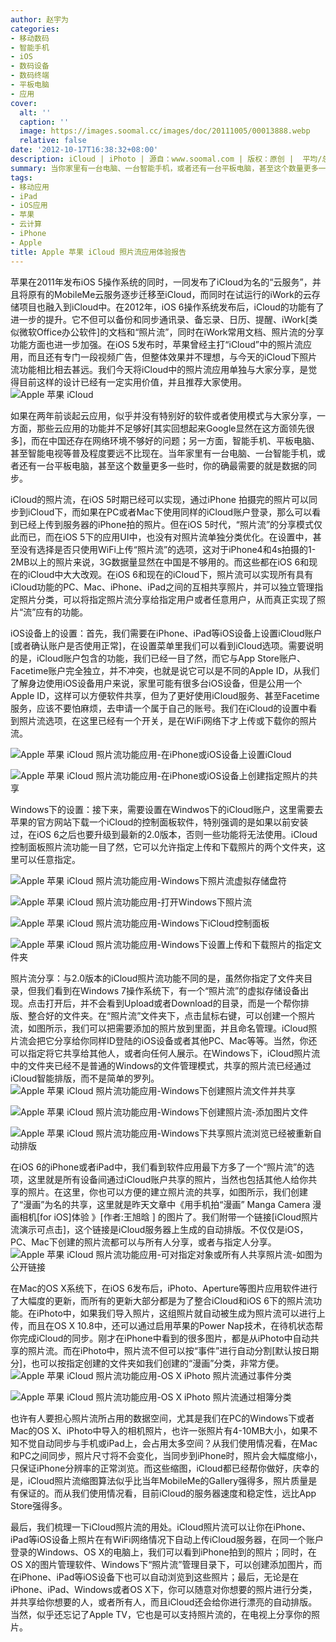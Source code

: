 ```yaml
---
author: 赵宇为
categories:
- 移动数码
- 智能手机
- iOS
- 数码设备
- 数码终端
- 平板电脑
- 应用
cover:
  alt: ''
  caption: ''
  image: https://images.soomal.cc/images/doc/20111005/00013888.webp
  relative: false
date: '2012-10-17T16:38:32+08:00'
description: iCloud | iPhoto | 源自：www.soomal.com | 版权：原创 |  平均/总评分：07.00/21
summary: 当你家里有一台电脑、一台智能手机，或者还有一台平板电脑，甚至这个数量更多一些时，你的确最需要的就是数据的同步。而iOS 6和现在的iCloud下，照片流可以实现所有具有iCloud功能的PC、Mac、iPhone、iPad之间的互相共享照片，并可以独立管理指定照片分类，可以将指定照片流分享给指定用户或者任意用户……
tags:
- 移动应用
- iPad
- iOS应用
- 苹果
- 云计算
- iPhone
- Apple
title: Apple 苹果 iCloud 照片流应用体验报告
---
```


苹果在2011年发布iOS 5操作系统的同时，一同发布了iCloud为名的“云服务”，并且将原有的MobileMe云服务逐步迁移至iCloud，而同时在试运行的iWork的云存储项目也融入到iCloud中。在2012年，iOS 6操作系统发布后，iCloud的功能有了进一步的提升。它不但可以备份和同步通讯录、备忘录、日历、提醒、iWork[类似微软Office办公软件]的文档和“照片流”，同时在iWork常用文档、照片流的分享功能方面也进一步加强。在iOS 5发布时，苹果曾经主打“iCloud”中的照片流应用，而且还有专门一段视频广告，但整体效果并不理想，与今天的iCloud下照片流功能相比相去甚远。我们今天将iCloud中的照片流应用单独与大家分享，是觉得目前这样的设计已经有一定实用价值，并且推荐大家使用。
![Apple 苹果 iCloud](https://images.soomal.cc/images/doc/20111005/00013888.webp)




如果在两年前谈起云应用，似乎并没有特别好的软件或者使用模式与大家分享，一方面，那些云应用的功能并不足够好[其实回想起来Google显然在这方面领先很多]，而在中国还存在网络环境不够好的问题；另一方面，智能手机、平板电脑、甚至智能电视等普及程度要远不比现在。当年家里有一台电脑、一台智能手机，或者还有一台平板电脑，甚至这个数量更多一些时，你的确最需要的就是数据的同步。

iCloud的照片流，在iOS 5时期已经可以实现，通过iPhone 拍摄完的照片可以同步到iCloud下，而如果在PC或者Mac下使用同样的iCloud账户登录，那么可以看到已经上传到服务器的iPhone拍的照片。但在iOS 5时代，“照片流”的分享模式仅此而已，而在iOS 5下的应用UI中，也没有对照片流单独分类优化。在设置中，甚至没有选择是否只使用WiFi上传“照片流”的选项，这对于iPhone4和4s拍摄的1-2MB以上的照片来说，3G数据量显然在中国是不够用的。而这些都在iOS 6和现在的iCloud中大大改观。在iOS 6和现在的iCloud下，照片流可以实现所有具有iCloud功能的PC、Mac、iPhone、iPad之间的互相共享照片，并可以独立管理指定照片分类，可以将指定照片流分享给指定用户或者任意用户，从而真正实现了照片“流”应有的功能。

iOS设备上的设置：首先，我们需要在iPhone、iPad等iOS设备上设置iCloud账户[或者确认账户是否使用正常]，在设置菜单里我们可以看到iCloud选项。需要说明的是，iCloud账户包含的功能，我们已经一目了然，而它与App Store账户、Facetime账户完全独立，并不冲突，也就是说它可以是不同的Apple ID，从我们了解身边使用iOS设备用户来说，家里可能有很多台iOS设备，但是公用一个Apple ID，这样可以方便软件共享，但为了更好使用iCloud服务、甚至Facetime服务，应该不要怕麻烦，去申请一个属于自己的账号。我们在iCloud的设置中看到照片流选项，在这里已经有一个开关，是在WiFi网络下才上传或下载你的照片流。

![Apple 苹果 iCloud 照片流功能应用-在iPhone或iOS设备上设置iCloud](https://images.soomal.cc/images/doc/20121016/00023560.webp)




![Apple 苹果 iCloud 照片流功能应用-在iPhone或iOS设备上创建指定照片的共享](https://images.soomal.cc/images/doc/20121016/00023561.webp)




Windows下的设置：接下来，需要设置在Windwos下的iCloud账户，这里需要去苹果的官方网站下载一个iCloud的控制面板软件，特别强调的是如果以前安装过，在iOS 6之后也要升级到最新的2.0版本，否则一些功能将无法使用。iCloud控制面板照片流功能一目了然，它可以允许指定上传和下载照片的两个文件夹，这里可以任意指定。

![Apple 苹果 iCloud 照片流功能应用-Windows下照片流虚拟存储盘符](https://images.soomal.cc/images/doc/20121016/00023552.webp)




![Apple 苹果 iCloud 照片流功能应用-打开Windows下照片流](https://images.soomal.cc/images/doc/20121016/00023553.webp)




![Apple 苹果 iCloud 照片流功能应用-Windows下iCloud控制面板](https://images.soomal.cc/images/doc/20121016/00023554.webp)




![Apple 苹果 iCloud 照片流功能应用-Windows下设置上传和下载照片的指定文件夹](https://images.soomal.cc/images/doc/20121016/00023555.webp)




照片流分享：与2.0版本的iCloud照片流功能不同的是，虽然你指定了文件夹目录，但我们看到在Windows 7操作系统下，有一个“照片流”的虚拟存储设备出现。点击打开后，并不会看到Upload或者Download的目录，而是一个帮你排版、整合好的文件夹。在“照片流”文件夹下，点击鼠标右键，可以创建一个照片流，如图所示，我们可以把需要添加的照片放到里面，并且命名管理。iCloud照片流会把它分享给你同样ID登陆的iOS设备或者其他PC、Mac等等。当然，你还可以指定将它共享给其他人，或者向任何人展示。在Windows下，iCloud照片流中的文件夹已经不是普通的Windows的文件管理模式，共享的照片流已经通过iCloud智能排版，而不是简单的罗列。
![Apple 苹果 iCloud 照片流功能应用-Windows下创建照片流文件并共享](https://images.soomal.cc/images/doc/20121016/00023556.webp)




![Apple 苹果 iCloud 照片流功能应用-Windows下创建照片流-添加图片文件](https://images.soomal.cc/images/doc/20121016/00023557.webp)




![Apple 苹果 iCloud 照片流功能应用-Windows下共享照片流浏览已经被重新自动排版](https://images.soomal.cc/images/doc/20121016/00023558.webp)




在iOS 6的iPhone或者iPad中，我们看到软件应用最下方多了一个“照片流”的选项，这里就是所有设备间通过iCloud账户共享的照片，当然也包括其他人给你共享的照片。在这里，你也可以方便的建立照片流的共享，如图所示，我们创建了“漫画”为名的共享，这里就是昨天文章中《用手机拍“漫画” Manga Camera 漫画相机[for iOS]体验 》[作者:王旭晗 ]
的图片了。我们附带一个链接[iCloud照片流演示可点击]，这个链接是iCloud服务器上生成的自动排版。不仅仅是iOS，PC、Mac下创建的照片流都可以与所有人分享，或者与指定人分享。
![Apple 苹果 iCloud 照片流功能应用-可对指定对象或所有人共享照片流-如图为公开链接](https://images.soomal.cc/images/doc/20121016/00023559.webp)




在Mac的OS X系统下，在iOS 6发布后，iPhoto、Aperture等图片应用软件进行了大幅度的更新，而所有的更新大部分都是为了整合iCloud和iOS 6下的照片流功能。在iPhoto中，如果我们导入照片，这组照片就自动被生成为照片流可以进行上传，而且在OS X 10.8中，还可以通过启用苹果的Power Nap技术，在待机状态帮你完成iCloud的同步。刚才在iPhone中看到的很多图片，都是从iPhoto中自动共享的照片流。而在iPhoto中，照片流不但可以按“事件”进行自动分割[默认按日期分]，也可以按指定创建的文件夹如我们创建的“漫画”分类，非常方便。
![Apple 苹果 iCloud 照片流功能应用-OS X iPhoto 照片流通过事件分类](https://images.soomal.cc/images/doc/20121017/00023564.webp)




![Apple 苹果 iCloud 照片流功能应用-OS X iPhoto 照片流通过相簿分类](https://images.soomal.cc/images/doc/20121017/00023565.webp)




也许有人要担心照片流所占用的数据空间，尤其是我们在PC的Windows下或者Mac的OS X、iPhoto中导入的相机照片，也许一张照片有4-10MB大小，如果不知不觉自动同步与手机或iPad上，会占用太多空间？从我们使用情况看，在Mac和PC之间同步，照片尺寸将不会变化，当同步到iPhone时，照片会大幅度缩小，只保证iPhone分辨率的正常浏览。而这些缩图，iCloud都已经帮你做好，庆幸的是，iCloud照片流缩图算法似乎比当年MobileMe的Gallery强得多，照片质量是有保证的。而从我们使用情况看，目前iCloud的服务器速度和稳定性，远比App Store强得多。

最后，我们梳理一下iCloud照片流的用处。iCloud照片流可以让你在iPhone、iPad等iOS设备上照片在有WiFi网络情况下自动上传iCloud服务器，在同一个账户登录的Windows、OS X的电脑上，我们可以看到iPhone拍到的照片；同时，在OS X的图片管理软件、Windows下“照片流”管理目录下，可以创建添加图片，而在iPhone、iPad等iOS设备下也可以自动浏览到这些照片；最后，无论是在iPhone、iPad、Windows或者OS X下，你可以随意对你想要的照片进行分类，并共享给你想要的人，或者所有人，而且iCloud还会给你进行漂亮的自动排版。当然，似乎还忘记了Apple TV，它也是可以支持照片流的，在电视上分享你的照片。